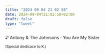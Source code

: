 ```yaml
---
title: "2024 09 04 21 02 58"
date: 2024-09-04T21:02:58+02:00
draft: false
type: "tweet"
---
```


♪ Antony & The Johnsons · You Are My Sister

<small>(Special dedicace to K.)</small>
